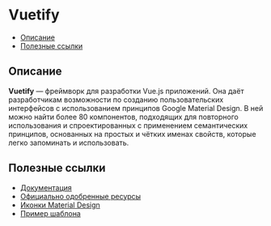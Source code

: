 # Vuetify

- [Описание](#описание)
- [Полезные ссылки](#полезные-ссылки)

## Описание

**Vuetify** — фреймворк для разработки Vue.js приложений.
Она даёт разработчикам возможности по созданию пользовательских интерфейсов с использованием принципов Google Material Design. В ней можно найти более 80 компонентов, подходящих для повторного использования и спроектированных с применением семантических принципов, основанных на простых и чётких именах свойств, которые легко запоминать и использовать.



## Полезные ссылки

- [Документация](https://vuetifyjs.com/en/getting-started/quick-start)
- [Официально одобренные ресурсы](https://github.com/vuetifyjs/awesome-vuetify)
- [Иконки Material Design](https://materialdesignicons.com/)
- [Пример шаблона](http://vma.isocked.com/#/dashboard)
